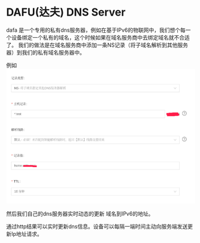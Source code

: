 # DAFU(达夫) DNS Server

dafa 是一个专用的私有dns服务器，例如在基于IPv6的物联网中，我们想个每一个设备绑定一个私有的域名，这个时候如果在域名服务商中去绑定域名就不合适了。
我们的做法是在域名服务商中添加一条NS记录（将子域名解析到其他服务器）到我们的私有域名服务器中。

例如 
![](./doc/img/1.png)

然后我们自己的dns服务器实时动态的更新 域名到IPv6的地址。


通过http结果可以实时更新dns信息。设备可以每隔一端时间主动向服务端发送更新Ip地址请求。